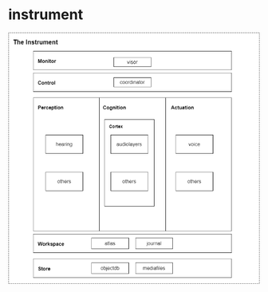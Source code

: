 # instrument

![The Instrument Block Diagram](https://github.com/jimomulloy/jimomulloy/blob/main/images/instrumentblocks.drawio.png)
